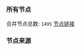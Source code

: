 ### 所有节点
合并节点总数: `1495`
[节点链接](https://raw.githubusercontent.com/rzhy1/11/master/sub/sub_merge_base64.txt)

### 节点来源